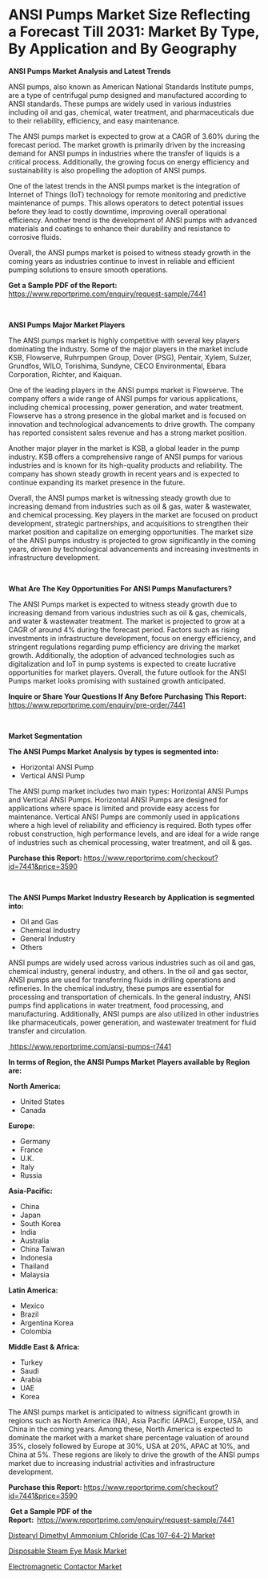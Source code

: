 <p><h1>ANSI Pumps Market Size Reflecting a Forecast Till 2031: Market By Type, By Application and By Geography</h1></p><p><strong>ANSI Pumps Market Analysis and Latest Trends</strong></p>
<p><p>ANSI pumps, also known as American National Standards Institute pumps, are a type of centrifugal pump designed and manufactured according to ANSI standards. These pumps are widely used in various industries including oil and gas, chemical, water treatment, and pharmaceuticals due to their reliability, efficiency, and easy maintenance.</p><p>The ANSI pumps market is expected to grow at a CAGR of 3.60% during the forecast period. The market growth is primarily driven by the increasing demand for ANSI pumps in industries where the transfer of liquids is a critical process. Additionally, the growing focus on energy efficiency and sustainability is also propelling the adoption of ANSI pumps.</p><p>One of the latest trends in the ANSI pumps market is the integration of Internet of Things (IoT) technology for remote monitoring and predictive maintenance of pumps. This allows operators to detect potential issues before they lead to costly downtime, improving overall operational efficiency. Another trend is the development of ANSI pumps with advanced materials and coatings to enhance their durability and resistance to corrosive fluids.</p><p>Overall, the ANSI pumps market is poised to witness steady growth in the coming years as industries continue to invest in reliable and efficient pumping solutions to ensure smooth operations.</p></p>
<p><strong>Get a Sample PDF of the Report:&nbsp;</strong> <a href="https://www.reportprime.com/enquiry/request-sample/7441">https://www.reportprime.com/enquiry/request-sample/7441</a></p>
<p>&nbsp;</p>
<p><strong>ANSI Pumps Major Market Players</strong></p>
<p><p>The ANSI pumps market is highly competitive with several key players dominating the industry. Some of the major players in the market include KSB, Flowserve, Ruhrpumpen Group, Dover (PSG), Pentair, Xylem, Sulzer, Grundfos, WILO, Torishima, Sundyne, CECO Environmental, Ebara Corporation, Richter, and Kaiquan.</p><p>One of the leading players in the ANSI pumps market is Flowserve. The company offers a wide range of ANSI pumps for various applications, including chemical processing, power generation, and water treatment. Flowserve has a strong presence in the global market and is focused on innovation and technological advancements to drive growth. The company has reported consistent sales revenue and has a strong market position.</p><p>Another major player in the market is KSB, a global leader in the pump industry. KSB offers a comprehensive range of ANSI pumps for various industries and is known for its high-quality products and reliability. The company has shown steady growth in recent years and is expected to continue expanding its market presence in the future.</p><p>Overall, the ANSI pumps market is witnessing steady growth due to increasing demand from industries such as oil & gas, water & wastewater, and chemical processing. Key players in the market are focused on product development, strategic partnerships, and acquisitions to strengthen their market position and capitalize on emerging opportunities. The market size of the ANSI pumps industry is projected to grow significantly in the coming years, driven by technological advancements and increasing investments in infrastructure development.</p></p>
<p>&nbsp;</p>
<p><strong>What Are The Key Opportunities For ANSI Pumps Manufacturers?</strong></p>
<p><p>The ANSI Pumps market is expected to witness steady growth due to increasing demand from various industries such as oil & gas, chemicals, and water & wastewater treatment. The market is projected to grow at a CAGR of around 4% during the forecast period. Factors such as rising investments in infrastructure development, focus on energy efficiency, and stringent regulations regarding pump efficiency are driving the market growth. Additionally, the adoption of advanced technologies such as digitalization and IoT in pump systems is expected to create lucrative opportunities for market players. Overall, the future outlook for the ANSI Pumps market looks promising with sustained growth anticipated.</p></p>
<p><strong>Inquire or Share Your Questions If Any Before Purchasing This Report:</strong> <a href="https://www.reportprime.com/enquiry/pre-order/7441">https://www.reportprime.com/enquiry/pre-order/7441</a></p>
<p>&nbsp;</p>
<p><strong>Market Segmentation</strong></p>
<p><strong>The ANSI Pumps Market Analysis by types is segmented into:</strong></p>
<p><ul><li>Horizontal ANSI Pump</li><li>Vertical ANSI Pump</li></ul></p>
<p><p>The ANSI pump market includes two main types: Horizontal ANSI Pumps and Vertical ANSI Pumps. Horizontal ANSI Pumps are designed for applications where space is limited and provide easy access for maintenance. Vertical ANSI Pumps are commonly used in applications where a high level of reliability and efficiency is required. Both types offer robust construction, high performance levels, and are ideal for a wide range of industries such as chemical processing, water treatment, and oil & gas.</p></p>
<p><strong>Purchase this Report:&nbsp;</strong><a href="https://www.reportprime.com/checkout?id=7441&price=3590">https://www.reportprime.com/checkout?id=7441&price=3590</a></p>
<p>&nbsp;</p>
<p><strong>The ANSI Pumps Market Industry Research by Application is segmented into:</strong></p>
<p><ul><li>Oil and Gas</li><li>Chemical Industry</li><li>General Industry</li><li>Others</li></ul></p>
<p><p>ANSI pumps are widely used across various industries such as oil and gas, chemical industry, general industry, and others. In the oil and gas sector, ANSI pumps are used for transferring fluids in drilling operations and refineries. In the chemical industry, these pumps are essential for processing and transportation of chemicals. In the general industry, ANSI pumps find applications in water treatment, food processing, and manufacturing. Additionally, ANSI pumps are also utilized in other industries like pharmaceuticals, power generation, and wastewater treatment for fluid transfer and circulation.</p></p>
<p><a href="https://www.reportprime.com/ansi-pumps-r7441">&nbsp;https://www.reportprime.com/ansi-pumps-r7441</a></p>
<p><strong>In terms of Region, the ANSI Pumps Market Players available by Region are:</strong></p>
<p>
    <p> <strong> North America: </strong>
        <ul>
            <li>United States</li>
            <li>Canada</li>
        </ul>
        </p> 
    <p> <strong> Europe: </strong>
        <ul>
            <li>Germany</li>
            <li>France</li>
            <li>U.K.</li>
            <li>Italy</li>
            <li>Russia</li>
        </ul>
        </p> 
    <p> <strong> Asia-Pacific: </strong>
        <ul>
            <li>China</li>
            <li>Japan</li>
            <li>South Korea</li>
            <li>India</li>
            <li>Australia</li>
            <li>China Taiwan</li>
            <li>Indonesia</li>
            <li>Thailand</li>
            <li>Malaysia</li>
        </ul>
        </p> 
    <p> <strong> Latin America: </strong>
        <ul>
            <li>Mexico</li>
            <li>Brazil</li>
            <li>Argentina Korea</li>
            <li>Colombia</li>
        </ul>
        </p> 
    <p> <strong> Middle East & Africa: </strong>
        <ul>
            <li>Turkey</li>
            <li>Saudi</li>
            <li>Arabia</li>
            <li>UAE</li>
            <li>Korea</li>
        </ul>
    </p>
    </p>
<p><p>The ANSI pumps market is anticipated to witness significant growth in regions such as North America (NA), Asia Pacific (APAC), Europe, USA, and China in the coming years. Among these, North America is expected to dominate the market with a market share percentage valuation of around 35%, closely followed by Europe at 30%, USA at 20%, APAC at 10%, and China at 5%. These regions are likely to drive the growth of the ANSI pumps market due to increasing industrial activities and infrastructure development.</p></p>
<p><strong>Purchase this Report: </strong><a href="https://www.reportprime.com/checkout?id=7441&price=3590">https://www.reportprime.com/checkout?id=7441&price=3590</a></p>
<p>&nbsp;<strong>Get a Sample PDF of the Report:&nbsp;&nbsp;</strong><a href="https://www.reportprime.com/enquiry/request-sample/7441">https://www.reportprime.com/enquiry/request-sample/7441</a></p>
<p><strong></strong></p>
<p><p><a href="https://www.linkedin.com/pulse/distearyl-dimethyl-ammonium-chloride-cas-107-64-2-market-provides-bzatf?trackingId=gTDHk6UdXhV4DxU8X32%2FzQ%3D%3D">Distearyl Dimethyl Ammonium Chloride (Cas 107-64-2) Market</a></p><p><a href="https://www.linkedin.com/pulse/disposable-steam-eye-mask-market-size-growth-forecast-from-2024-juj8f?trackingId=B8DMyluQErc4F5GfHvBlMA%3D%3D">Disposable Steam Eye Mask Market</a></p><p><a href="https://github.com/CliffMedina6/Market-Research-Report-List-4/blob/main/electromagnetic-contactor-market.md">Electromagnetic Contactor Market</a></p></p>